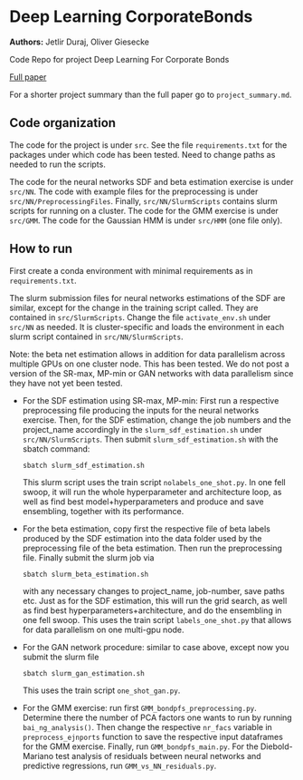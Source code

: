 # Deep Learning CorporateBonds

**Authors:** Jetlir Duraj, Oliver Giesecke

Code Repo for project Deep Learning For Corporate Bonds

[Full paper](https://drive.google.com/file/d/1bjoZ1UWcAT0L4ePAecm2yIl7ba9Id9aQ/view?usp=sharing)

For a shorter project summary than the full paper go to ```project_summary.md```.

## Code organization

The code for the project is under ```src```.
See the file ```requirements.txt``` for the packages under which code has been tested. Need to change paths as needed to run the scripts.

The code for the neural networks SDF and beta estimation exercise is under ```src/NN```. The code with example files for the preprocessing is under ```src/NN/PreprocessingFiles```. Finally, ```src/NN/SlurmScripts``` contains slurm scripts for running on a cluster.
The code for the GMM exercise is under ```src/GMM```. 
The code for the Gaussian HMM is under ```src/HMM``` (one file only). 

## How to run

First create a conda environment with minimal requirements as in ```requirements.txt```. 

The slurm submission files for neural networks estimations of the SDF are similar, except for the change in the training script called. They are contained in ```src/SlurmScripts```. Change the file ```activate_env.sh``` under ```src/NN``` as needed. It is cluster-specific and loads the environment in each slurm script contained in ```src/NN/SlurmScripts```. 

Note: the beta net estimation allows in addition for data parallelism across multiple GPUs on one cluster node. This has been tested. We do not post a version of the SR-max, MP-min or GAN networks with data parallelism since they have not yet been tested.

- For the SDF estimation using SR-max, MP-min: 
  First run a respective preprocessing file producing the inputs for the neural networks exercise. Then, for the SDF estimation, change the job numbers and the project_name accordingly in the ```slurm_sdf_estimation.sh``` under ```src/NN/SlurmScripts```. Then submit ```slurm_sdf_estimation.sh``` with the sbatch command:

      sbatch slurm_sdf_estimation.sh

  This slurm script uses the train script ```nolabels_one_shot.py```.
  In one fell swoop, it will run the whole hyperparameter and architecture loop, as well as find best model+hyperparameters and produce and save ensembling, together with its performance. 

- For the beta estimation, copy first the respective file of beta labels produced by the SDF estimation into the data folder used by the preprocessing file of the beta estimation. Then run the preprocessing file. Finally submit the slurm job via

      sbatch slurm_beta_estimation.sh

  with any necessary changes to project_name, job-number, save paths etc. Just as for the SDF estimation, this will run the grid search, as well as find best hyperparameters+architecture, and do the ensembling in one fell swoop. This uses the train script ```labels_one_shot.py``` that allows for data parallelism on one multi-gpu node.
- For the GAN network procedure: similar to case above, except now you submit the slurm file
      
      sbatch slurm_gan_estimation.sh

  This uses the train script ```one_shot_gan.py```.
- For the GMM exercise: run first ```GMM_bondpfs_preprocessing.py```. Determine there the number of PCA factors one wants to run by running ```bai_ng_analysis()```. Then change the respective ```nr_facs``` variable in ```preprocess_ejnports``` function to save the respective input dataframes for the GMM exercise. Finally, run ```GMM_bondpfs_main.py```. For the Diebold-Mariano test analysis of residuals between neural networks and predictive regressions, run ```GMM_vs_NN_residuals.py```. 

